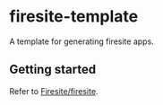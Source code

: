 # firesite-template

A template for generating firesite apps.


## Getting started

Refer to [Firesite/firesite](https://github.com/Firesite/firesite).
